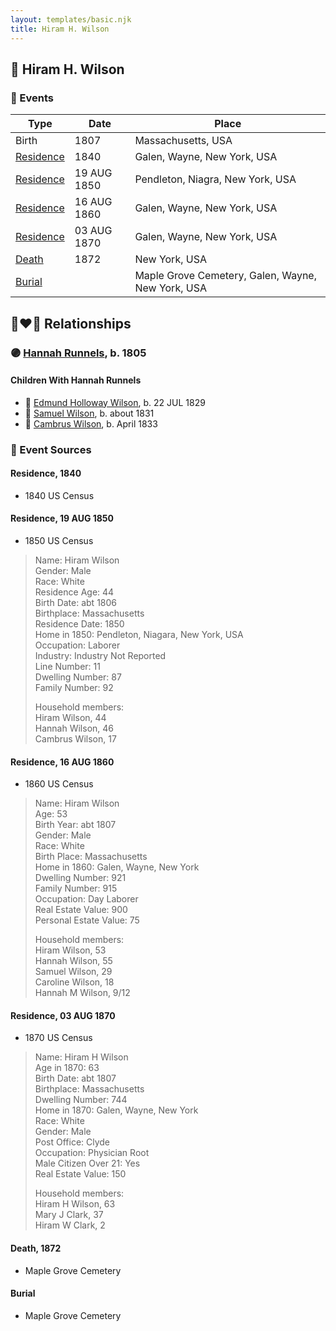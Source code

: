 ```yaml
---
layout: templates/basic.njk
title: Hiram H. Wilson
---
```

## 🔵 Hiram H. Wilson

### 📆 Events

Type | Date | Place
------ | ------ | ------
Birth | 1807 | Massachusetts, USA
[Residence](#event-0804ca78-ceaa-41c9-9314-852531f489e0) | 1840 | Galen, Wayne, New York, USA
[Residence](#event-94dbb65b-bf05-4381-b76e-dbf415a1d3f5) | 19 AUG 1850 | Pendleton, Niagra, New York, USA
[Residence](#event-fe320eb8-6805-4574-9d39-bfadf2fadbd1) | 16 AUG 1860 | Galen, Wayne, New York, USA
[Residence](#event-27cf44d3-3c51-43a1-a3e7-79b85dac537f) | 03 AUG 1870 | Galen, Wayne, New York, USA
[Death](#event-d22303d5-fe35-483c-8425-82a8e132e63b) | 1872 | New York, USA
[Burial](#event-c6580db6-d5f0-4f6e-8b09-22ec90dc0f42) |  | Maple Grove Cemetery, Galen, Wayne, New York, USA

## 👩‍❤️‍👨 Relationships

### 🟣 [Hannah Runnels](/people/9/9135776), b. 1805

#### Children With Hannah Runnels
* 🔵 [Edmund Holloway Wilson](/people/6/67777324), b. 22 JUL 1829
* 🔵 [Samuel Wilson](/people/2/26563376), b. about 1831
* 🔵 [Cambrus Wilson](/people/8/82575654), b. April 1833
### 📰 Event Sources

#### <a id="event-0804ca78-ceaa-41c9-9314-852531f489e0"></a> Residence, 1840
* 1840 US Census

#### <a id="event-94dbb65b-bf05-4381-b76e-dbf415a1d3f5"></a> Residence, 19 AUG 1850
* 1850 US Census
>   
  > Name: Hiram Wilson  
  > Gender: Male  
  > Race: White  
  > Residence Age: 44  
  > Birth Date: abt 1806  
  > Birthplace: Massachusetts  
  > Residence Date: 1850  
  > Home in 1850: Pendleton, Niagara, New York, USA  
  > Occupation: Laborer  
  > Industry: Industry Not Reported  
  > Line Number: 11  
  > Dwelling Number: 87  
  > Family Number: 92  
  >   
  > Household members:  
  > Hiram Wilson, 44  
  > Hannah Wilson, 46  
  > Cambrus Wilson, 17

#### <a id="event-fe320eb8-6805-4574-9d39-bfadf2fadbd1"></a> Residence, 16 AUG 1860
* 1860 US Census
>   
  > Name: Hiram Wilson  
  > Age: 53  
  > Birth Year: abt 1807  
  > Gender: Male  
  > Race: White  
  > Birth Place: Massachusetts  
  > Home in 1860: Galen, Wayne, New York  
  > Dwelling Number: 921  
  > Family Number: 915  
  > Occupation: Day Laborer  
  > Real Estate Value: 900  
  > Personal Estate Value: 75  
  >   
  > Household members:  
  > Hiram Wilson, 53  
  > Hannah Wilson, 55  
  > Samuel Wilson, 29  
  > Caroline Wilson, 18  
  > Hannah M Wilson, 9/12  
  >

#### <a id="event-27cf44d3-3c51-43a1-a3e7-79b85dac537f"></a> Residence, 03 AUG 1870
* 1870 US Census
>   
  > Name: Hiram H Wilson  
  > Age in 1870: 63  
  > Birth Date: abt 1807  
  > Birthplace: Massachusetts  
  > Dwelling Number: 744  
  > Home in 1870: Galen, Wayne, New York  
  > Race: White  
  > Gender: Male  
  > Post Office: Clyde  
  > Occupation: Physician Root  
  > Male Citizen Over 21: Yes  
  > Real Estate Value: 150  
  >   
  > Household members:  
  > Hiram H Wilson, 63  
  > Mary J Clark, 37  
  > Hiram W Clark, 2

#### <a id="event-d22303d5-fe35-483c-8425-82a8e132e63b"></a> Death, 1872
* Maple Grove Cemetery

#### <a id="event-c6580db6-d5f0-4f6e-8b09-22ec90dc0f42"></a> Burial
* Maple Grove Cemetery
